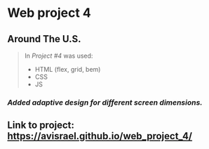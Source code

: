 # **Web project 4**
## Around The U.S.

> In *Project #4* was used:
>* HTML (flex, grid, bem)
>* CSS
>* JS

### *Added adaptive design for different screen dimensions.* 

## Link to project: https://avisrael.github.io/web_project_4/
